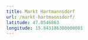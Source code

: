 ```yaml
---
title: Markt Hartmannsdorf
url: /markt-hartmannsdorf/
latitude: 47.0546863
longitude: 15.843186300000001
---
```

